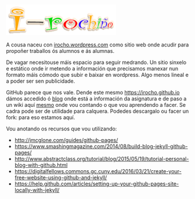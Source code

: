 <img src="/imaxes/logo.png" alt="" />

A cousa naceu con [irocho.wordpress.com](http://irocho.wordpress.com) como sitio web onde acudir para propoñer traballos ós alumnos e ás alumnas.

De vagar necesitouse máis espacio para seguir medrando. Un sitio sinxelo e estático onde ir metendo a información que precisamos manexar nun formato máis cómodo que subir e baixar en wordpress. Algo menos lineal e a poder ser sen publicidade.

GitHub parece que nos vale. Dende este mesmo https://irocho.github.io dámos accedido ó [blog](https://irocho.github.io/blog) onde está a información da asignatura e de paso a un wiki aquí  [mesmo](https://github.com/irocho/irocho.github.io/wiki)  onde vou contando o que vou aprendendo a facer. Se cadra pode ser de utilidade para calquera. Podedes descargalo ou facer un fork: para eso estamos aquí.

Vou anotando os recursos que vou utilizando:
* http://jmcglone.com/guides/github-pages/
* https://www.smashingmagazine.com/2014/08/build-blog-jekyll-github-pages/
* http://www.abstractclass.org/tutorial/blog/2015/05/19/tutorial-personal-blog-with-github.html
* https://digitalfellows.commons.gc.cuny.edu/2016/03/21/create-your-free-website-using-github-and-jekyll/
* https://help.github.com/articles/setting-up-your-github-pages-site-locally-with-jekyll/

